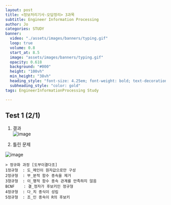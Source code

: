 ```yaml
---
layout: post
title: <정보처리기사-오답정리> 3과목 
subtitle: Engineer Information Processing
author: Jo
categories: STUDY
banner:
  video: "./assets/images/banners/typing.gif"
  loop: true
  volume: 0.8
  start_at: 8.5
  image: "assets/images/banners/typing.gif"
  opacity: 0.618
  background: "#000"
  height: "100vh"
  min_height: "38vh"
  heading_style: "font-size: 4.25em; font-weight: bold; text-decoration: underline"
  subheading_style: "color: gold"
tags: EngineerInformationProcessing Study

---
```



## Test 1 (2/1)

1. 결과 <br>
![image](https://github.com/CheeseYoung/Cheeseyoung.github.io/assets/132384527/a9336d06-470c-4199-a86b-4aee7bb1a7c0)

2. 틀린 문제 <br>

![image](https://github.com/CheeseYoung/Cheeseyoung.github.io/assets/132384527/d93afca2-fa15-45b1-a055-36f05b2cfcb2)
```
> 정규화 과정 [도부이결다조]
1정규형  : 도_메인이 원자값으로만 구성
2정규형  : 부_분적 함수 종속을 제거
3졍규형  : 이_행적 함수 종속 관계를 만족하지 않음
BCNF    : 결_정자가 후보키인 정규형
4정규형  : 다_치 종식이 성립
5정규형  : 조_인 종속이 R의 후보키
```








